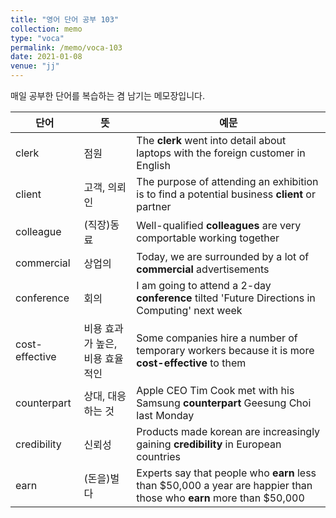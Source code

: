 ```yaml
---
title: "영어 단어 공부 103"
collection: memo
type: "voca"
permalink: /memo/voca-103
date: 2021-01-08
venue: "jj"
---
```


매일 공부한 단어를 복습하는 겸 남기는 메모장입니다.

| 단어 | 뜻 | 예문 | 
| --------         | ------ | ------------------------------------------------------------ |
| clerk | 점원 | The **clerk** went into detail about laptops with the foreign customer in English |
| client | 고객, 의뢰인 | The purpose of attending an exhibition is to find a potential business **client** or partner |
| colleague | (직장)동료 | Well-qualified **colleagues** are very comportable working together  |
| commercial | 상업의 | Today, we are surrounded by a lot of **commercial** advertisements |
| conference | 회의 | I am going to attend a 2-day **conference** tilted 'Future Directions in Computing' next week |
| cost-effective | 비용 효과가 높은, 비용 효율적인 | Some companies hire a number of temporary workers because it is more **cost-effective** to them |
| counterpart | 상대, 대응하는 것 | Apple CEO Tim Cook met with his Samsung **counterpart** Geesung Choi last Monday |
| credibility | 신뢰성 | Products made korean are increasingly gaining **credibility** in European countries |
| earn | (돈을)벌다 | Experts say that people who **earn** less than $50,000 a year are happier than those who **earn** more than $50,000 |



























































